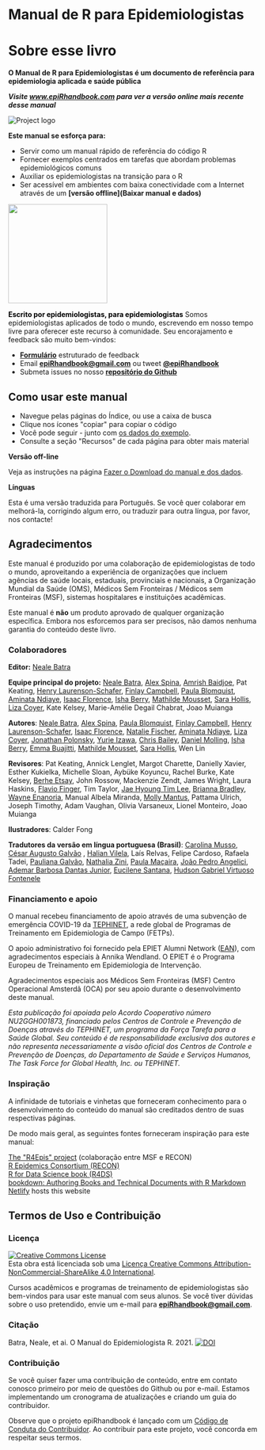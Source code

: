 # Manual de R para Epidemiologistas

# Sobre esse livro 
**O Manual de R para Epidemiologistas é um documento de referência para epidemiologia aplicada e saúde pública**

***Visite www.epiRhandbook.com para ver a versão online mais recente desse manual***

![Project logo](https://github.com/appliedepi/epiRhandbook_eng/blob/master/images/Epi%20R%20Handbook%20Banner%20Beige%201500x500.png)

**Este manual se esforça para:**  

* Servir como um manual rápido de referência do código R  
* Fornecer exemplos centrados em tarefas que abordam problemas epidemiológicos comuns  
* Auxiliar os epidemiologistas na transição para o R  
* Ser acessível em ambientes com baixa conectividade com a Internet através de um **[versão offline](Baixar manual e dados)**  

<img src="https://github.com/appliedepi/epiRhandbook_eng/blob/master/images/epiRhandbook_HexSticker_500x500.png" width="200" height="200">

<span style="color: black;">**Escrito por epidemiologistas, para epidemiologistas**</span>
Somos epidemiologistas aplicados de todo o mundo, escrevendo em nosso tempo livre para oferecer este recurso à comunidade. Seu encorajamento e feedback são muito bem-vindos:

* **[Formulário](https://forms.gle/A5SnRVws7tPD15Js9)** estruturado de feedback  
* Email **epiRhandbook@gmail.com** ou tweet **[\@epiRhandbook](https://twitter.com/epirhandbook)**  
* Submeta issues no nosso **[repositório do Github ](https://github.com/appliedepi/epiRhandbook_pt)**  


## Como usar este manual


* Navegue pelas páginas do Índice, ou use a caixa de busca
* Clique nos ícones "copiar" para copiar o código  
* Você pode seguir - junto com [os dados do exemplo](#data-used).  
* Consulte a seção "Recursos" de cada página para obter mais material  

**Versão off-line**

Veja as instruções na página [Fazer o Download do manual e dos dados](#data-used).  

**Línguas**  

Esta é uma versão traduzida para Português. Se você quer colaborar em melhorá-la, corrigindo algum erro, ou traduzir para outra língua, por favor, nos contacte!
  




<!-- ======================================================= -->
## Agradecimentos  

Este manual é produzido por uma colaboração de epidemiologistas de todo o mundo, aproveitando a experiência de organizações que incluem agências de saúde locais, estaduais, provinciais e nacionais, a Organização Mundial da Saúde (OMS), Médicos Sem Fronteiras / Médicos sem Fronteiras (MSF), sistemas hospitalares e instituições acadêmicas.

Este manual é **não** um produto aprovado de qualquer organização específica. Embora nos esforcemos para ser precisos, não damos nenhuma garantia do conteúdo deste livro.  


### Colaboradores

**Editor:** [Neale Batra](https://www.linkedin.com/in/neale-batra/) 

**Equipe principal do projeto:** [Neale Batra](https://www.linkedin.com/in/neale-batra/), [Alex Spina](https://github.com/aspina7),  [Amrish Baidjoe](https://twitter.com/Ammer_B), Pat Keating, [Henry Laurenson-Schafer](https://github.com/henryls1), [Finlay Campbell](https://github.com/finlaycampbell), [Paula Blomquist](https://www.linkedin.com/in/paula-bianca-blomquist-53188186/), [Aminata Ndiaye](https://twitter.com/aminata_fadl), [Isaac Florence](www.Twitter.com/isaacatflorence), [Isha Berry](https://twitter.com/ishaberry2), [Mathilde Mousset](https://mathildemousset.wordpress.com/research/), [Sara Hollis](https://www.linkedin.com/in/saramhollis/), [Liza Coyer]( https://www.linkedin.com/in/liza-coyer-86022040/), Kate Kelsey, Marie-Amélie Degail Chabrat, Joao Muianga  

**Autores**: [Neale Batra](https://www.linkedin.com/in/neale-batra/), [Alex Spina](https://github.com/aspina7), [Paula Blomquist](https://www.linkedin.com/in/paula-bianca-blomquist-53188186/), [Finlay Campbell](https://github.com/finlaycampbell), [Henry Laurenson-Schafer](https://github.com/henryls1), [Isaac Florence](www.Twitter.com/isaacatflorence), [Natalie Fischer](https://www.linkedin.com/in/nataliefischer211/), [Aminata Ndiaye](https://twitter.com/aminata_fadl), [Liza Coyer]( https://www.linkedin.com/in/liza-coyer-86022040/), [Jonathan Polonsky](https://twitter.com/jonny_polonsky), [Yurie Izawa](https://ch.linkedin.com/in/yurie-izawa-a1590319), [Chris Bailey](https://twitter.com/cbailey_58?lang=en), [Daniel Molling](https://www.linkedin.com/in/daniel-molling-4005716a/), [Isha Berry](https://twitter.com/ishaberry2), [Emma Buajitti](https://twitter.com/buajitti), [Mathilde Mousset](https://mathildemousset.wordpress.com/research/), [Sara Hollis](https://www.linkedin.com/in/saramhollis/), Wen Lin  

**Revisores**: Pat Keating, Annick Lenglet, Margot Charette, Danielly Xavier, Esther Kukielka, Michelle Sloan, Aybüke Koyuncu, Rachel Burke, Kate Kelsey, [Berhe Etsay](https://www.linkedin.com/in/berhe-etsay-5752b1154/), John Rossow, Mackenzie Zendt, James Wright, Laura Haskins, [Flavio Finger](ffinger.github.io), Tim Taylor, [Jae Hyoung Tim Lee](https://www.linkedin.com/in/jaehyoungtlee/), [Brianna Bradley](https://www.linkedin.com/in/brianna-bradley-bb8658155), [Wayne Enanoria](https://www.linkedin.com/in/wenanoria), Manual Albela Miranda, [Molly Mantus](https://www.linkedin.com/in/molly-mantus-174550150/), Pattama Ulrich, Joseph Timothy, Adam Vaughan, Olivia Varsaneux, Lionel Monteiro, Joao Muianga  

**Ilustradores**: Calder Fong  

**Tradutores da versão em língua portuguesa (Brasil)**: [Carolina Musso](https://www.linkedin.com/in/carolina-musso-29b627128/), [César Augusto Galvão](https://www.linkedin.com/mwlite/in/cesaraspgalvao)  , [Halian Vilela](https://www.linkedin.com/in/halian/), Laís Relvas, Felipe Cardoso, Rafaela Tadei,  [Pauliana Galvão](https://www.linkedin.com/in/pauliana-galvão-2462ab48/), [Nathalia Zini](https://www.linkedin.com/in/nathalia-zini-b12a58196/), [Paula Maçaira](https://www.linkedin.com/in/paulamacaira/), [João Pedro Angelici](https://www.linkedin.com/in/joão-pedro-angelici-4b2701193/), [Ademar Barbosa Dantas Junior](https://www.linkedin.com/in/ademar-dantas-junior/), [Eucilene Santana](https://www.linkedin.com/in/eucilene-santana-92856234/), [Hudson Gabriel Virtuoso Fontenele](https://www.linkedin.com/in/hudson-fontenele-04b148180/)
<!-- **Editor-in-Chief:** Neale Batra  -->

<!-- **Project core team:** Neale Batra, Alex Spina, Amrish Baidjoe, Pat Keating, Henry Laurenson-Schafer, Finlay Campbell   -->

<!-- **Authors**: Neale Batra, Alex Spina, Paula Blomquist, Finlay Campbell, Henry Laurenson-Schafer, [Isaac Florence](www.Twitter.com/isaacatflorence), Natalie Fischer, Aminata Ndiaye, Liza Coyer, Jonathan Polonsky, Yurie Izawa, Chris Bailey, Daniel Molling, Isha Berry, Emma Buajitti, Mathilde Mousset, Sara Hollis, Wen Lin   -->

<!-- **Reviewers**: Pat Keating, Mathilde Mousset, Annick Lenglet, Margot Charette, Isha Berry, Paula Blomquist, Natalie Fischer, Daniely Xavier, Esther Kukielka, Michelle Sloan, Aybüke Koyuncu, Rachel Burke, Daniel Molling, Kate Kelsey, Berhe Etsay, John Rossow, Mackenzie Zendt, James Wright, Wayne Enanoria, Laura Haskins, Flavio Finger, Tim Taylor, Jae Hyoung Tim Lee, Brianna Bradley, Manual Albela Miranda, Molly Mantus, Priscilla Spencer, Pattama Ulrich, Joseph Timothy, Adam Vaughan, Olivia Varsaneux, Lionel Monteiro, Joao Muianga   -->


### Financiamento e apoio

O manual recebeu financiamento de apoio através de uma subvenção de emergência COVID-19 da [TEPHINET](https://www.tephinet.org/), a rede global de Programas de Treinamento em Epidemiologia de Campo (FETPs).  

O apoio administrativo foi fornecido pela EPIET Alumni Network ([EAN](https://epietalumni.net/)), com agradecimentos especiais à Annika Wendland. O EPIET é o Programa Europeu de Treinamento em Epidemiologia de Intervenção.  

Agradecimentos especiais aos Médicos Sem Fronteiras (MSF) Centro Operacional Amsterdã (OCA) por seu apoio durante o desenvolvimento deste manual.  

*Esta publicação foi apoiada pelo Acordo Cooperativo número NU2GGH001873, financiado pelos Centros de Controle e Prevenção de Doenças através do TEPHINET, um programa da Força Tarefa para a Saúde Global. Seu conteúdo é de responsabilidade exclusiva dos autores e não representa necessariamente a visão oficial dos Centros de Controle e Prevenção de Doenças, do Departamento de Saúde e Serviços Humanos, The Task Force for Global Health, Inc. ou TEPHINET.*


### Inspiração

A infinidade de tutoriais e vinhetas que forneceram conhecimento para o desenvolvimento do conteúdo do manual são creditados dentro de suas respectivas páginas.  

De modo mais geral, as seguintes fontes forneceram inspiração para este manual:  

[The "R4Epis" project](https://r4epis.netlify.app/) (colaboração entre MSF e RECON)  
[R Epidemics Consortium (RECON)](https://www.repidemicsconsortium.org/)  
[R for Data Science book (R4DS)](https://r4ds.had.co.nz/)  
[bookdown: Authoring Books and Technical Documents with R Markdown](https://bookdown.org/yihui/bookdown/)  
[Netlify](https://www.netlify.com) hosts this website  


<!-- ### Image credits {-}   -->

<!-- Images in logo from US CDC Public Health Image Library) include [2013 Yemen looking for mosquito breeding sites](https://phil.cdc.gov/Details.aspx?pid=19623), [Ebola virus](https://phil.cdc.gov/Details.aspx?pid=23186), and [Survey in Rajasthan](https://phil.cdc.gov/Details.aspx?pid=19838).   -->


## Termos de Uso e Contribuição

### Licença

<a rel="license" href="http://creativecommons.org/licenses/by-nc-sa/4.0/"><img alt="Creative Commons License" style="border-width:0" src= "https://i.creativecommons.org/l/by-nc-sa/4.0/88x31.png" /></a><br />Esta obra está licenciada sob uma <a rel="license" href= "http://creativecommons.org/licenses/by-nc-sa/4.0/">Licença Creative Commons Attribution-NonCommercial-ShareAlike 4.0 International</a>.


Cursos acadêmicos e programas de treinamento de epidemiologistas são bem-vindos para usar este manual com seus alunos. Se você tiver dúvidas sobre o uso pretendido, envie um e-mail para **epiRhandbook@gmail.com**.


### Citação

Batra, Neale, et ai. O Manual do Epidemiologista R. 2021. <a rel="license" href="https://zenodo.org/badge/231610102.svg"><img alt="DOI" style="border-width:0" src="https://zenodo.org/badge/231610102.svg" /></a><br />

### Contribuição

Se você quiser fazer uma contribuição de conteúdo, entre em contato conosco primeiro por meio de questões do Github ou por e-mail. Estamos implementando um cronograma de atualizações e criando um guia do contribuidor.

Observe que o projeto epiRhandbook é lançado com um [Código de Conduta do Contribuidor](https://contributor-covenant.org/version/2/0/CODE_OF_CONDUCT.html). Ao contribuir para este projeto, você concorda em respeitar seus termos.


